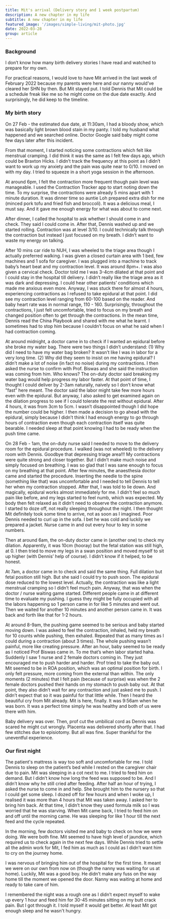 ```yaml
---
title: Mit's arrival (Delivery story and 1 week postpartum)
description: A new chapter in my life
subtitle: A new chapter in my life
featured_image: '/images/simple-living/mit-photo.jpg'
date: 2022-03-28
group: article
---
```


### Background

I don’t know how many birth delivery stories I have read and watched to prepare for my own.

For practical reasons, I would love to have Mit arrived in the last week of February 2022 because my parents were here and our nanny would’ve cleared her SHN by then. But Mit stayed put. I told Dennis that Mit could be a schedule freak like me so he might come on the due date exactly. And surprisingly, he did keep to the timeline.

### My birth story

On 27 Feb - the estimated due date, at 11:30am, I had a bloody show, which was basically light brown blood stain in my panty. I told my husband what happened and we searched online. Doctor Google said baby might come few days later after this incident.

From that moment, I started noticing some contractions which felt like menstrual cramping. I did think it was the same as I felt few days ago, which could be Braxton Hicks. I didn’t track the frequency at this point as I didn’t want to work up my anxiety and the pain was quite near to 0/10. I moved on with my day. I tried to squeeze in a short yoga session in the afternoon.

At around 6pm, I felt the contraction more frequent though pain level was manageable. I used the Contraction Tracker app to start noting down the time. To my surprise, the contractions were already 5 mins apart with 1 minute duration. It was dinner time so auntie Loh prepared extra dish for me (minced pork tofu and fried fish and broccoli). It was a delicious meal, I must say. And it gave me enough energy for what was about to come next.

After dinner, I called the hospital to ask whether I should come in and check. They said I could come in. After that, Dennis washed up and we started rolling. Contraction was at level 3/10. I could technically talk through the contraction but instead I just focused on my breath. I didn’t want to waste my energy on talking.

After 10 mins car ride to NUH, I was wheeled to the triage area though I actually preferred walking. I was given a closed curtain area with 1 bed, few machines and 1 sofa for caregiver. I was plugged into a machine to track baby’s heart beat and my contraction level. It was around 8pm+. I was also given a cervical check. Doctor told me I was 3-4cm dilated at that point and I could stay in the hospital till delivery. I didn’t really like the triage area as it was dark and depressing. I could hear other patients’ conditions which made me anxious even more. Anyway, I was stuck there for almost 4 hours, experiencing contractions as I refused to take epidural at that point. I did see my contraction level ranging from 60-100 based on the reader. And baby heart rate was in normal range, 110 - 160. Surprisingly, throughout the contractions, I just felt uncomfortable, tried to focus on my breath and changed position often to get through the contractions. In the mean time, Dennis read the China Playbook and shared with me what he learnt. I sometimes had to stop him because I couldn’t focus on what he said when I had contraction coming.

At around midnight, a doctor came in to check if I wanted an epidural before she broke my water bag. There were two things I didn’t understand: (1) Why did I need to have my water bag broken? It wasn’t like I was in labor for a very long time. (2) Why did they seem to insist on me having epidural? I didn’t make a lot of noise (in fact no noise) during my contractions. I then asked the nurse to confirm with Prof. Biswas and she said the instruction was coming from him. Who knows? The on-duty doctor said breaking my water bag would help progress my labor faster. At that point of time, I thought I could deliver by 2-3am naturally, naively so I don’t know what ”fast” here meant. The doctor said the labor might take few more hours even with the epidural. But anyway, I also asked to get examined again on the dilation progress to see if I could tolerate the rest without epidural. After 4 hours, it was from 3cm to 5cm. I wasn’t disappointed though I did hope the number could be higher. I then made a decision to go ahead with the epidural, simply because I didn’t think I had enough energy to go through hours of contraction even though each contraction itself was quite bearable. I needed sleep at that point knowing I had to be ready when the push time came.

On 28 Feb - 1am, the on-duty nurse said I needed to move to the delivery room for the epidural procedure. I walked (was not wheeled) to the delivery room with Dennis. Goodbye that depressing triage area!!! My contractions were quite strong and closer together. But I didn’t make much noise and simply focused on breathing. I was so glad that I was sane enough to focus on my breathing at that point. After few minutes, the anaesthesia doctor came and started the procedure. Inserting the needle to the spine (something like that) was uncomfortable and I needed to tell Dennis to tell her when my contraction stopped. After that, I was told to lie down. And magically, epidural works almost immediately for me. I didn’t feel so much pain like before, and my legs started to feel numb, which was expected. My body then felt relaxed as it didn’t need to observe the contraction anymore. I started to doze off, not really sleeping throughout the night. I then thought Mit definitely took some time to arrive, not as soon as I imagined. Poor Dennis needed to curl up in the sofa. I bet he was cold and luckily we prepared a jacket. Nurse came in and out every hour to key in some numbers.

Then at around 6am, the on-duty doctor came in (another one) to check my dilation. Apparently, it was 10cm (hooray) but the fetal station was still high, at 0. I then tried to move my legs in a swan position and moved myself to sit up higher (with Dennis’ help of course). I didn’t know if it helped, to be honest.

At 7am, a doctor came in to check and said the same thing. Full dilation but fetal position still high. But she said I could try to push soon. The epidural dose reduced to the lowest level. Actually, the contraction was like a light menstrual cramping so I didn’t feel much pain. Anyway, that was when the doctor / nurse waiting game started. Different people came in at different time to evaluate my pushing. I guess they might be fully occupied with all the labors happening so 1 person came in for like 5 minutes and went out. Then we waited for another 10 minutes and another person came in. It was back and forth like that for 1-2 hours.

At around 8-9am, the pushing game seemed to be serious and baby started moving down. I was asked to feel the contraction, inhaled, held my breath for 10 counts while pushing, then exhaled. Repeated that as many times as I could during a contraction (about 3 times). The whole pushing wasn’t painful, more like creating pressure. After an hour, baby seemed to be ready as I noticed Prof Biswas came in. To me that’s when labor started haha. Suddenly I saw 1 nurse and 2 female doctors coming in. They just encouraged me to push harder and harder. Prof tried to take the baby out. Mit seemed to be in ROA position, which was an optimal position for birth. I only felt pressure, more coming from the external than within. The only moments (2 minutes) that I felt pain (because of surprise) was when the 2 female doctors pushed their hands on my stomach to push baby out. At that point, they also didn’t wait for any contraction and just asked me to push. I didn’t expect that so it was painful for that little while. Then I heard the beautiful cry from Mit already. Mit is here, finally. It was 9:56am when he was born. It was a perfect time simply he was healthy and both of us were there with him.

Baby delivery was over. Then, prof cut the umbilical cord as Dennis was scared he might cut wrongly. Placenta was delivered shortly after that. I had few stitches due to episiotomy. But all was fine. Super thankful for the uneventful experience.

### Our first night

The patient's mattress is way too soft and uncomfortable for me. I told Dennis to sleep on the patient’s bed while I rested on the caregiver chair due to pain. Mit was sleeping in a cot next to me. I tried to feed him on demand. But I didn’t know how long the feed was supposed to be. And I didn’t know why he still cried after feeding. After half an hour of trying, I asked the nurse to come in and help. She brought him to the nursery so that I could get some sleep. I dozed off for few hours and when I woke up, I realised it was more than 4 hours that Mit was taken away. I asked her to bring him back. At that time, I didn’t know they used formula milk so I was worried that he was starving. When Mit came back, I tried to feed him on and off until the morning came. He was sleeping for like 1 hour till the next feed and the cycle repeated.

In the morning, few doctors visited me and baby to check on how we were doing. We were both fine. Mit seemed to have high level of jaundice, which required us to check again in the next few days. While Dennis tried to settle all the admin work for Mit, I fed him as much as I could as I didn’t want him to cry on the journey home.

I was nervous of bringing him out of the hospital for the first time. It meant we were on our own from now on (though the nanny was waiting for us at home). Luckily, Mit was a good boy. He didn’t make any fuss on the way home till the moment we opened the door. Nanny was waiting at home and ready to take care of him.

I remembered the night was a rough one as I didn’t expect myself to wake up every 1 hour and feed him for 30-45 minutes sitting on my butt crack pain. But I got through it. I told myself it would get better. At least Mit got enough sleep and he wasn't hungry.
